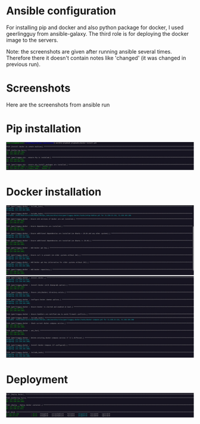 # Ansible configuration

For installing pip and docker and also python package for docker, I used geerlingguy from ansible-galaxy.
The third role is for deploying the docker image to the servers.

Note: the screenshots are given after running ansible several times. Therefore there it doesn't contain notes like 'changed' (it was changed in previous run).

# Screenshots
Here are the screenshots from ansible run

# Pip installation
![pip installation screenshot](screenshots/1.jpg)

# Docker installation
![docker installation screenshot part1](screenshots/2.jpg)
![docker installation screenshot part2](screenshots/3.jpg)

# Deployment
![Deployment screenshot](screenshots/4.jpg)